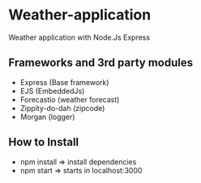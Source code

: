 # Weather-application
Weather application with Node.Js Express

## Frameworks and 3rd party modules

- Express (Base framework)
- EJS (EmbeddedJs)
- Forecastio (weather forecast)
- Zippity-do-dah (zipcode)
- Morgan (logger)

## How to Install

- npm install => install dependencies
- npm start => starts in localhost:3000
